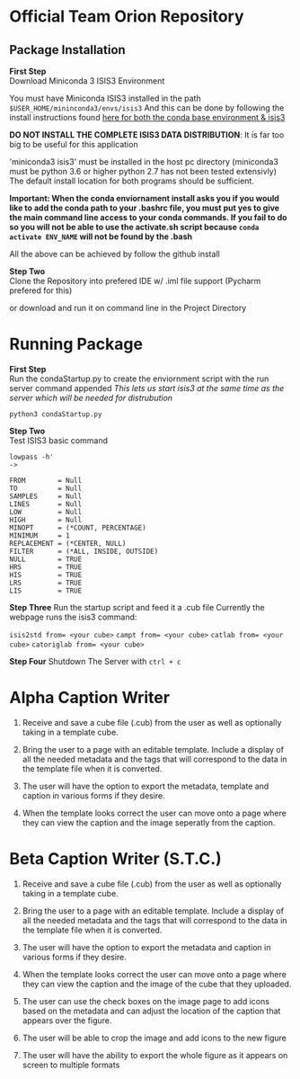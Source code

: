 Official Team Orion Repository
=====================================================

Package Installation
--------------------------

**First Step**<br>
Download Miniconda 3 ISIS3 Environment

You must have Miniconda ISIS3 installed in the path 
`$USER_HOME/mininconda3/envs/isis3`
And this can be done by following the install instructions found 
<a href= https://github.com/USGS-Astrogeology/ISIS3/blob/dev/README.md>
here for both the conda base environment & isis3</a><br>

**DO NOT INSTALL THE COMPLETE ISIS3 DATA DISTRIBUTION**: It is far too big to be useful for this application

'miniconda3 isis3'
 must be installed in the host pc directory (miniconda3 must be python 3.6 or higher python 2.7 has not been tested extensivly)
 The default install location for both programs should be sufficient. 

**Important: When the conda enviornament install asks you if you would like to add the conda 
path to your .bashrc file, you must put yes to give the main command line access to your conda 
commands. If you fail to do so you will not be able to use the activate.sh script because `conda activate ENV_NAME` will not be found by the .bash**

All the above can be achieved by follow the github install 


**Step Two**<br>
Clone the Repository into prefered IDE w/ .iml file support (Pycharm prefered for this)

or download and run it on command line in the Project Directory

Running Package
=======================

**First Step**<br>
Run the condaStartup.py to create the enviornment script with the run server command appended
*This lets us start isis3 at the same time as the server which will be needed for distrubution*

`python3 condaStartup.py` 


**Step Two**<br>
Test ISIS3 basic command
```
lowpass -h' 
-> 

FROM        = Null
TO          = Null
SAMPLES     = Null
LINES       = Null
LOW         = Null
HIGH        = Null
MINOPT      = (*COUNT, PERCENTAGE)
MINIMUM     = 1
REPLACEMENT = (*CENTER, NULL)
FILTER      = (*ALL, INSIDE, OUTSIDE)
NULL        = TRUE
HRS         = TRUE
HIS         = TRUE
LRS         = TRUE
LIS         = TRUE
```


**Step Three**
Run the startup script and feed it a .cub file
Currently the webpage runs the isis3 command:

`isis2std from= <your cube>`
`campt from= <your cube>`
`catlab from= <your cube>`
`catoriglab from= <your cube>`


**Step Four**
Shutdown The Server with 
`ctrl + c`


Alpha Caption Writer
=====================================================
1. Receive and save a cube file (.cub) from the user as well as optionally taking in
a template cube.

2. Bring the user to a page with an editable template. Include a display of 
all the needed metadata and the tags that will correspond to the data in the template
file when it is converted.

3. The user will have the option to export the metadata, template and caption in various forms 
if they desire.

4. When the template looks correct the user can move onto a page where they can view the caption
and the image seperatly from the caption.


Beta Caption Writer (S.T.C.)
=====================================================
1. Receive and save a cube file (.cub) from the user as well as optionally taking in
a template cube.

2. Bring the user to a page with an editable template. Include a display of 
all the needed metadata and the tags that will correspond to the data in the template
file when it is converted.

3. The user will have the option to export the metadata and caption in various forms 
if they desire.

4. When the template looks correct the user can move onto a page where they can view the caption
and the image of the cube that they uploaded.

5. The user can use the check boxes on the image page to add icons based on the metadata and can 
adjust the location of the caption that appears over the figure.

6. The user will be able to crop the image and add icons to the new figure

7. The user will have the ability to export the whole figure as it appears on screen to 
multiple formats 
